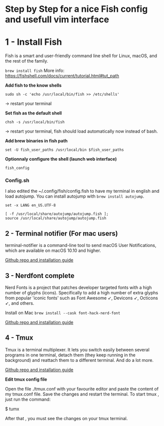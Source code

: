 # Step by Step for a nice Fish config and usefull vim interface


# 1 - Install Fish
Fish is a smart and user-friendly command line shell for Linux, macOS, and the rest of the family.

`brew install fish`
More info: https://fishshell.com/docs/current/tutorial.html#tut_path

**Add fish to the know shells**

`sudo sh -c 'echo /usr/local/bin/fish >> /etc/shells'`

-> restart your terminal

**Set fish as the default shell**

`chsh -s /usr/local/bin/fish`

-> restart your terminal, fish should load automatically now instead of bash.

**Add brew binaries in fish path**

`set -U fish_user_paths /usr/local/bin $fish_user_paths`

**Optionnaly configure the shell (launch web interface)**

`fish_config`

### Config.sh

I also edited the ~/.config/fish/config.fish to have my terminal in english and load autojump.
You can install autojump with `brew install autojump`.

```
set -x LANG en_US.UTF-8

[ -f /usr/local/share/autojump/autojump.fish ];
source /usr/local/share/autojump/autojump.fish
```

## 2 - Terminal notifier (For mac users)
terminal-notifier is a command-line tool to send macOS User Notifications, which are available on macOS 10.10 and higher.
 
[Github repo and installation guide](https://github.com/julienXX/terminal-notifier)


## 3 - Nerdfont complete
Nerd Fonts is a project that patches developer targeted fonts with a high number of glyphs (icons). Specifically to add a high number of extra glyphs from popular 'iconic fonts' such as Font Awesome ➶, Devicons ➶, Octicons ➶, and others.

Install on Mac
`brew install --cask font-hack-nerd-font`

[Github repo and installation guide](https://github.com/ryanoasis/nerd-fonts)


## 4 - Tmux
Tmux is a terminal multiplexer. It lets you switch easily between several programs in one terminal, detach them (they keep running in the background) and reattach them to a different terminal. And do a lot more.

[Github repo and installation guide](https://github.com/tmux/tmux/wiki)


 **Edit tmux config file**

Open the file ./tmux.conf with your favourite editor and paste the content of my tmux.conf file.
Save the changes and restart the terminal.
To start tmux , just run the command:

$ tumx

After that , you must see the changes on your tmux terminal.



